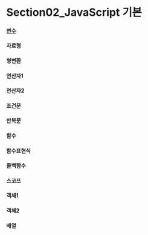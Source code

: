 # Section02_JavaScript 기본
<h4><a href="www.naver.com">변수</a></h4>
<h4>자료형</h4>
<h4>형변환</h4>
<h4>연산자1</h4>
<h4>연산자2</h4>
<h4>조건문</h4>
<h4>반복문</h4>
<h4>함수</h4>
<h4>함수표현식</h4>
<h4>콜백함수</h4>
<h4>스코프</h4>
<h4>객체1</h4>
<h4>객체2</h4>
<h4>배열</h4>
